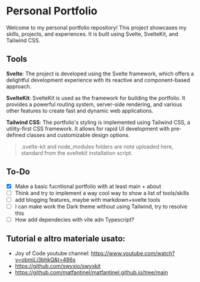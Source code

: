 # Personal Portfolio
Welcome to my personal portfolio repository! This project showcases my skills, projects, and experiences. It is built using Svelte, SvelteKit, and Tailwind CSS.

## Tools
**Svelte**: The project is developed using the Svelte framework, which offers a delightful development experience with its reactive and component-based approach.

**SvelteKit**: SvelteKit is used as the framework for building the portfolio. It provides a powerful routing system, server-side rendering, and various other features to create fast and dynamic web applications.

**Tailwind CSS**: The portfolio's styling is implemented using Tailwind CSS, a utility-first CSS framework. It allows for rapid UI development with pre-defined classes and customizable design options.

> .svelte-kit and node_modules folders are note uploaded here, standard from the sveltekit installation script.

## To-Do
- [x] Make a basic fucntional portfolio with at least main + about
- [ ] Think and try to implement a way cool way to show a list of tools/skills
- [ ] add blogging features, maybe with markdown+svelte tools
- [ ] I can make work the Dark theme without using Tailwind, try to resolve this
- [ ] How add dependecies with vite adn Typescript?

## Tutorial e altro materiale usato:
- Joy of Code youtube channel: https://www.youtube.com/watch?v=obmiLi3bhkQ&t=486s
- https://github.com/swyxio/swyxkit
- https://github.com/matfantinel/matfantinel.github.io/tree/main